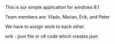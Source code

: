 This is our simple application for windows 8.1

Team members are: Vlado, Marian, Erik, and Peter

We have to assign work to each other.

erik - json file or c# code which creates json
